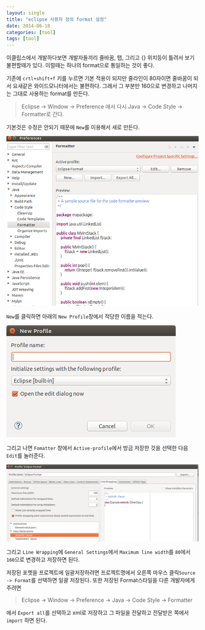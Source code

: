 ```yaml
---
layout: single
title: "eclipse 사용자 정의 format 설정"
date: 2014-06-18
categories: [tool]
tags: [tool]
---
```


이클립스에서 개발하다보면 개발자들끼리 줄바꿈, 탭, 그리고 {} 위치등이 틀려서 보기 불편할때가 있다.
이럴때는 하나의 format으로 통일하는 것이 좋다.

기존에 `crtl+shift+f` 키를 누르면 기본 적용이 되지만 줄라인이 80자이면 줄바꿈이 되서 요새같은 와이드모니터에서는 불편하다.
그래서 그 부분만 160으로 변경하고 나머지는 그대로 사용하는 format를 만든다.

> Eclipse -> Window -> Preference 에서 다시 Java -> Code Style -> Formatter로 간다.

기본것은 수정은 안되기 때문에 `New`를 이용해서 새로 만든다.

![eclipse-format](/assets/images/eclipse-format.jpg)

`New`를 클릭하면 아래의 `New Profile`창에서 적당한 이름을 적는다.

![eclipse-format2](/assets/images/eclipse-format2.jpg)

그리고 나면 `Fomatter` 창에서 `Active-profile`에서 방금 저장한 것을 선택한 다음 `Edit`를 눌러준다.

![eclipse-format3](/assets/images/eclipse-format3.jpg)

그리고 `Line Wrapping`에 `General Settings`에서 `Maximum line width`를 `80`에서 `160`으로 변경하고 저장하면 된다.

저장된 포멧을 프로젝트에 일괄저장하려면 프로젝트명에서 오른쪽 마우스 클릭`Source -> Format`를 선택하면 일괄 저장된다.
또한 저장된 Format스타일을 다른 개발자에게 주려면

> Eclipse -> Window -> Preference -> Java -> Code Style -> Formatter

에서 `Export all`를 선택하고 xml로 저장하고 그 파일을 전달하고 전달받은 쪽에서 `import` 하면 된다.
